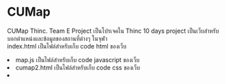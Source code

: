 # CUMap
CUMap Thinc. Team E Project
เป็นโปรเจคใน Thinc 10 days project 
เป็นเว็บสำหรับบอกตำแหน่งและข้อมูลของสถานที่ต่างๆ ในจุฬา<br/>
  index.html เป็นไฟล์สำหรับเก็บ code html ของเว็บ<li/>
  map.js เป็นไฟล์สำหรับเก็บ code javascript ของเว็บ<li/>
  cumap2.html เป็นไฟล์สำหรับเก็บ code css ของเว็บ<li/>
